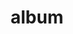 ---
layout: album
resource: instagram
title: "album"
description: "masonry"
active: gallery
header-img: "img/gallery-bg.jpg"
album-title: "my 9th album"
images:
  - image_path: ndien.205/1/20240512_174758_436351122_428013509968901_314200927198893975_n.jpg
  - image_path: ndien.205/1/20240512_174758_436351743_1184564032907986_293312149050631635_n.jpg
  - image_path: ndien.205/1/20240512_174758_436546754_802362725194258_7283946454606405156_n.jpg
  - image_path: ndien.205/1/20240512_174758_436578496_1863899650699576_3683585956510254863_n.jpg
  - image_path: ndien.205/1/20240807_182504_488214118_2042868156236763_282384435469030213_n.jpg
  - image_path: ndien.205/1/20240807_182504_488519818_2042868162903429_3388365374802250184_n.jpg
  - image_path: ndien.205/1/20240807_182504_488936198_2042868166236762_5245487089671053119_n.jpg
  - image_path: ndien.205/1/20240821_181609_488884731_2044262512763994_3943218996157047583_n.jpg
  - image_path: ndien.205/1/20240821_181609_488965939_2044262499430662_7295358185028384840_n.jpg
  - image_path: ndien.205/1/20241224_182846_471266351_1964881607368752_6322935752071244505_n.jpg
  - image_path: ndien.205/1/20241224_182846_489773316_2049060405617538_4012683219957192132_n.jpg
  - image_path: ndien.205/1/20241224_182846_490128228_2049060555617523_6002413720510578163_n.jpg
  - image_path: ndien.205/1/20241224_182846_490699019_2049060415617537_1593871791967426304_n.jpg
  - image_path: ndien.205/1/20250327_184920_486015877_18284437600247618_486445842056860211_n.jpg
  - image_path: ndien.205/1/20250327_184920_486234302_18284437612247618_4312636153660344285_n.jpg
  - image_path: ndien.205/1/20250327_184920_487165337_18284437582247618_3399788544897130474_n.jpg
  - image_path: ndien.205/1/20250327_184920_487381532_18284437591247618_370207027328280829_n.jpg
  - image_path: ndien.205/1/20250327_184920_487425286_18284437621247618_398865961649423966_n.jpg
  - image_path: ndien.205/1/20250416_183259_489919379_18286509550247618_7473099413267703449_n.jpg
  - image_path: ndien.205/1/20250416_183259_490479997_18286509532247618_477136178615854497_n.jpg
  - image_path: ndien.205/1/20250416_183259_490697157_18286509502247618_1735899181120822600_n.jpg
  - image_path: ndien.205/1/20250416_183259_491459785_18286509520247618_2362043078486527161_n.jpg
  - image_path: ndien.205/1/20250416_183259_491461879_18286509493247618_3972442355910961949_n.jpg
  - image_path: ndien.205/1/20250416_183259_491461921_18286509511247618_5137209523416507170_n.jpg
  - image_path: ndien.205/1/20250416_183259_491470364_18286509541247618_8368888933170088148_n.jpg
---